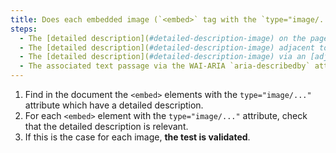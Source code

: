 ```yaml
---
title: Does each embedded image (`<embed>` tag with the `type="image/..."` attribute) [conveying information](#image-conveying-information), with a [detailed description](#detailed-description-image), meet these conditions?
steps:
  - The [detailed description](#detailed-description-image) on the page and indicated by the [text alternative](#text-alternative-image) is relevant.
  - The [detailed description](#detailed-description-image) adjacent to the embedded image is relevant.
  - The [detailed description](#detailed-description-image) via an [adjacent link or button](#adjacent-link-or-button) is relevant.
  - The associated text passage via the WAI-ARIA `aria-describedby` attribute is relevant.
---
```


1. Find in the document the `<embed>` elements with the `type="image/..."` attribute which have a detailed description.
2. For each `<embed>` element with the `type="image/..."` attribute, check that the detailed description is relevant.
3. If this is the case for each image, **the test is validated**.

